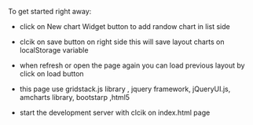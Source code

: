 

To get started  right away:
* click on  New chart Widget button to add randow chart in list side  
* clcik on save button on right side this will save layout charts on localStorage variable 
* when refresh or open the page again you can load previous layout by click on load button
* this page use   gridstack.js library , jquery framework, jQueryUI.js,  amcharts library, bootstarp ,html5

* start the development server with clcik on index.html page 

